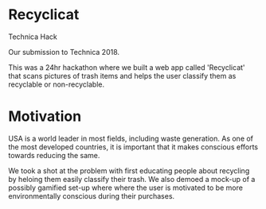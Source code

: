 # Recyclicat
Technica Hack

Our submission to Technica 2018.

This was a 24hr hackathon where we built a web app called 'Recyclicat' that scans pictures of trash items and helps the user classify them as recyclable or non-recyclable.

# Motivation

USA is a world leader in most fields, including waste generation. As one of the most developed countries, it is important that it makes conscious efforts towards reducing the same.

We took a shot at the problem with first educating people about recycling by heloing them easily classify their trash. We also demoed a mock-up of a possibly gamified set-up where where the user is motivated to be more environmentally conscious during their purchases.
